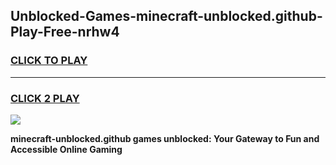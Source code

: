 
## Unblocked-Games-minecraft-unblocked.github-Play-Free-nrhw4
<h3>
<a href="https://premium76.site?title=minecraft-unblocked.github&ref=23A">CLICK TO PLAY</a></h3>
<hr>

<h3>
<a href="https://premium76.site?title=minecraft-unblocked.github&ref=23A">CLICK 2 PLAY</a>
  
</h3>

<a href="https://premium76.site?title=minecraft-unblocked.github&ref=23A"><img src="https://clearcache.store/games.png"></a>


**minecraft-unblocked.github games unblocked: Your Gateway to Fun and Accessible Online Gaming**

